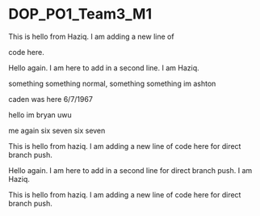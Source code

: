 # DOP\_PO1\_Team3\_M1



This is hello from Haziq. I am adding a new line of

code here.



Hello again. I am here to add in a second line. I am Haziq.





something something normal, something something im ashton


caden was here 6/7/1967

hello im bryan uwu



me again six seven six seven

This is hello from haziq. I am adding a new line of code here for direct branch push.

Hello again. I am here to add in a second line for direct branch push. I am Haziq.

This is hello from haziq. I am adding a new line of code here for direct branch push.
